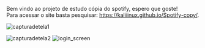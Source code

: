 Bem vindo ao projeto de estudo cópia do spotify, espero que goste! <br>Para acessar o  site basta pesquisar: https://kaliiinux.github.io/Spotify-copy/.

![capturadetela1](https://user-images.githubusercontent.com/125105262/228100490-ccb3e62d-73c5-4f3c-80d7-70b47a868b33.PNG)

![capturadetela2](https://user-images.githubusercontent.com/125105262/228100505-6627fcc3-b0d4-40fb-a4f7-8cce4b3eb188.PNG)
![login_screen](https://user-images.githubusercontent.com/125105262/231864444-48b5ebe5-bf4a-4237-8e31-89a93a14cb29.png)
